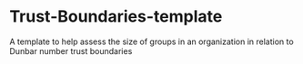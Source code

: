 # Trust-Boundaries-template
A template to help assess the size of groups in an organization in relation to Dunbar number trust boundaries
